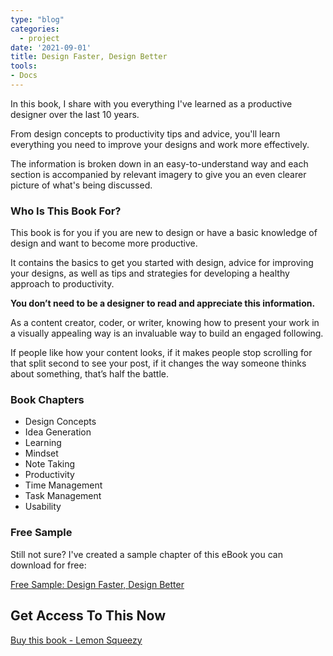 ```yaml
---
type: "blog"
categories:
  - project
date: '2021-09-01'
title: Design Faster, Design Better
tools:
- Docs
---
```


In this book, I share with you everything I've learned as a productive designer over the last 10 years. 

From design concepts to productivity tips and advice, you'll learn everything you need to improve your designs and work more effectively.

The information is broken down in an easy-to-understand way and each section is accompanied by relevant imagery to give you an even clearer picture of what's being discussed.

### Who Is This Book For?

This book is for you if you are new to design or have a basic knowledge of design and want to become more productive.

It contains the basics to get you started with design, advice for improving your designs, as well as tips and strategies for developing a healthy approach to productivity.

**You don’t need to be a designer to read and appreciate this information.**

As a content creator, coder, or writer, knowing how to present your work in a visually appealing way is an invaluable way to build an engaged following.

If people like how your content looks, if it makes people stop scrolling for that split second to see your post, if it changes the way someone thinks about something, that’s half the battle.

### Book Chapters

- Design Concepts
- Idea Generation
- Learning
- Mindset
- Note Taking
- Productivity
- Time Management
- Task Management
- Usability

### Free Sample

Still not sure? 
I've created a sample chapter of this eBook you can download for free:

[Free Sample: Design Faster, Design Better](https://buymeacoffee.com/heymichellemac/e/57632)


## Get Access To This Now

[Buy this book - Lemon Squeezy](https://store.heymichellemac.com/buy/c9ff2818-b47e-4b40-bad7-e6b377140cd1)
